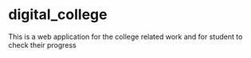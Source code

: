 # digital_college
This is a web application for the college related work and for student to check their progress
